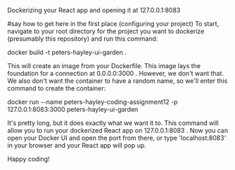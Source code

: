 Dockerizing your React app and opening it at 127.0.0.1:8083

#say how to get here in the first place (configuring your project)
To start, navigate to your root directory for the project you want to dockerize (presumably this repository) and run this command:

docker build -t peters-hayley-ui-garden .

This will create an image from your Dockerfile. This image lays the foundation for a connection at 0.0.0.0:3000 . However, we don't want that. We also don't want the container to have a random name, so we'll enter this command to create the container:

docker run --name peters-hayley-coding-assignment12 -p 127.0.0.1:8083:3000 peters-hayley-ui-garden

It's pretty long, but it does exactly what we want it to. This command will allow you to run your dockerized React app on 127.0.0.1:8083 . Now you can open your Docker UI and open the port from there, or type 'localhost:8083' in your browser and your React app will pop up.

Happy coding!
